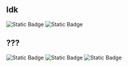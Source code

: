 ## Idk
![Static Badge](https://img.shields.io/badge/ArchLinux-text?style=flat-square&logo=ArchLinux&color=%23555555&link=https%3A%2F%2Farchlinux.org%2F)
![Static Badge](https://img.shields.io/badge/Hyprland-text?style=flat-square&logo=Hyprland&color=%23555555&link=https%3A%2F%2Fhyprland.org%2F)

## ???
![Static Badge](https://img.shields.io/badge/Kotlin-text?style=for-the-badge&logo=kotlin&color=%23555555)
![Static Badge](https://img.shields.io/badge/C%20plas%20plas-text?style=for-the-badge&logo=cplusplus&logoColor=%2300599C&color=%23555555)
<img alt="Static Badge" src="https://img.shields.io/badge/C%23-text?style=for-the-badge&logo=sharp&color=%23555555">

